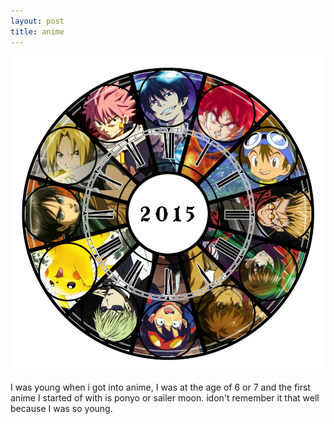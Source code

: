 ```yaml
---
layout: post
title: anime
---
```


![skee](/images/skee.png)

I was young when i got into anime, I was at the age of 6 or 7 and the first anime I started of with is ponyo or sailer moon. idon't remember it that well because I was so young.
